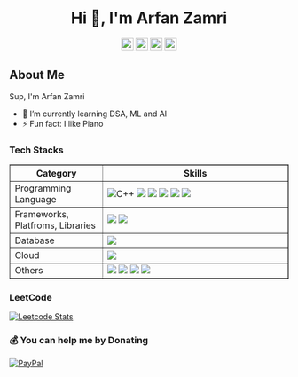 <h1 align="center">
  Hi 👋, I'm Arfan Zamri
</h1>

<div align='center'>

<a href="https://www.linkedin.com/in/arfanzamri/">
 <img src="https://img.shields.io/badge/LinkedIn-0077B5?style=for-the-badge&logo=linkedin&logoColor=white" alt="LinkedIn" style="height:22px;">
</a>
<a href="https://github.com/fan-key">
 <img src="https://img.shields.io/badge/GitHub-100000?style=for-the-badge&logo=github&logoColor=white" alt="GitHub" style="height:22px;">
</a>
<a href="mailto:arfan.izanagi456@gmail.com">
 <img src="https://img.shields.io/badge/Gmail-D14836?style=for-the-badge&logo=gmail&logoColor=white" alt="Gmail" style="height:22px;">
</a>
<a href="https://www.instagram.com/fanky_pio/">
 <img src="https://img.shields.io/badge/Instagram-E4405F?style=for-the-badge&logo=instagram&logoColor=white" alt="Instagram" style="height:22px;">
</a>
</div>

## About Me
Sup, I'm Arfan Zamri

- 🌱 I’m currently learning DSA, ML and AI
- ⚡ Fun fact: I like Piano 

### Tech Stacks
<table border="1">
            <tr align="center">
                <th width="200">Category</th>
                <th width="600">Skills</th>
            </tr>
            <tr>
                <td>Programming Language</td>
                <td>
                    <img src = "https://img.shields.io/badge/c++-%2300599C.svg?style=for-the-badge&logo=c%2B%2B&logoColor=white" alt = "C++">
                    <img src = "https://img.shields.io/badge/java-%23ED8B00.svg?style=for-the-badge&logo=openjdk&logoColor=white">
                    <img src = "https://img.shields.io/badge/python-3670A0?style=for-the-badge&logo=python&logoColor=ffdd54">
                    <img src = "https://img.shields.io/badge/html5-%23E34F26.svg?style=for-the-badge&logo=html5&logoColor=white">
                    <img src = "https://img.shields.io/badge/dart-%230175C2.svg?style=for-the-badge&logo=dart&logoColor=white">
                    <img src = "https://img.shields.io/badge/r-%23276DC3.svg?style=for-the-badge&logo=r&logoColor=white">
                </td>
            </tr>
            <tr>
                <td>Frameworks, Platfroms, Libraries</td>
                <td>
                    <img src = "https://img.shields.io/badge/Flutter-%2302569B.svg?style=for-the-badge&logo=Flutter&logoColor=white">
                    <img src = "https://img.shields.io/badge/javafx-%23FF0000.svg?style=for-the-badge&logo=javafx&logoColor=white">
                </td>
            </tr>
            <tr>
                <td>Database</td>
                <td>
                    <img src = "https://img.shields.io/badge/mysql-4479A1.svg?style=for-the-badge&logo=mysql&logoColor=white">
                </td>
            </tr>
            <tr>
                <td>Cloud</td>
                <td>
                    <img src = "https://img.shields.io/badge/AWS-%23FF9900.svg?style=for-the-badge&logo=amazon-aws&logoColor=white">
                </td>
            </tr>
            <tr>
                <td>Others</td>
                <td>
                    <img src = "https://img.shields.io/badge/Canva-%2300C4CC.svg?style=for-the-badge&logo=Canva&logoColor=white">
                    <img src = "https://img.shields.io/badge/figma-%23F24E1E.svg?style=for-the-badge&logo=figma&logoColor=white">
                    <img src = "https://img.shields.io/badge/github-%23121011.svg?style=for-the-badge&logo=github&logoColor=white">
                    <img src = "https://img.shields.io/badge/git-%23F05033.svg?style=for-the-badge&logo=git&logoColor=white">
                </td>
            </tr>
        </table>

### LeetCode 
[![Leetcode Stats](https://leetcard.jacoblin.cool/Fankey?ext=heatmap)](https://leetcode.com/Fankey)

### 💰 You can help me by Donating
[![PayPal](https://img.shields.io/badge/PayPal-00457C?style=for-the-badge&logo=paypal&logoColor=white)](https://paypal.me/ArfanZamri) 
